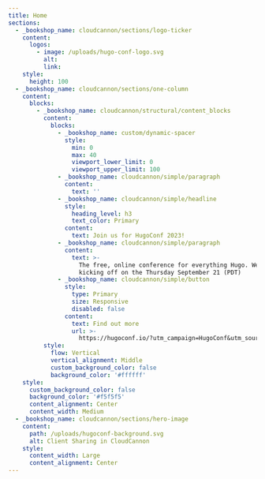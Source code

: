 ```yaml
---
title: Home
sections:
  - _bookshop_name: cloudcannon/sections/logo-ticker
    content:
      logos:
        - image: /uploads/hugo-conf-logo.svg
          alt:
          link:
    style:
      height: 100
  - _bookshop_name: cloudcannon/sections/one-column
    content:
      blocks:
        - _bookshop_name: cloudcannon/structural/content_blocks
          content:
            blocks:
              - _bookshop_name: custom/dynamic-spacer
                style:
                  min: 0
                  max: 40
                  viewport_lower_limit: 0
                  viewport_upper_limit: 100
              - _bookshop_name: cloudcannon/simple/paragraph
                content:
                  text: ''
              - _bookshop_name: cloudcannon/simple/headline
                style:
                  heading_level: h3
                  text_color: Primary
                content:
                  text: Join us for HugoConf 2023!
              - _bookshop_name: cloudcannon/simple/paragraph
                content:
                  text: >-
                    The free, online conference for everything Hugo. We’re
                    kicking off on the Thursday September 21 (PDT)
              - _bookshop_name: cloudcannon/simple/button
                style:
                  type: Primary
                  size: Responsive
                  disabled: false
                content:
                  text: Find out more
                  url: >-
                    https://hugoconf.io/?utm_campaign=HugoConf&utm_source=authscreen
          style:
            flow: Vertical
            vertical_alignment: Middle
            custom_background_color: false
            background_color: '#ffffff'
    style:
      custom_background_color: false
      background_color: '#f5f5f5'
      content_alignment: Center
      content_width: Medium
  - _bookshop_name: cloudcannon/sections/hero-image
    content:
      path: /uploads/hugoconf-background.svg
      alt: Client Sharing in CloudCannon
    style:
      content_width: Large
      content_alignment: Center
---
```

